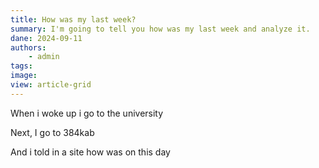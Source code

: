 ```yaml
---
title: How was my last week?
summary: I'm going to tell you how was my last week and analyze it.
dane: 2024-09-11
authors:
    - admin
tags:
image:
view: article-grid
---
```

When i woke up i go to the university

Next, I go to 384kab

And i told in a site how was on this day

